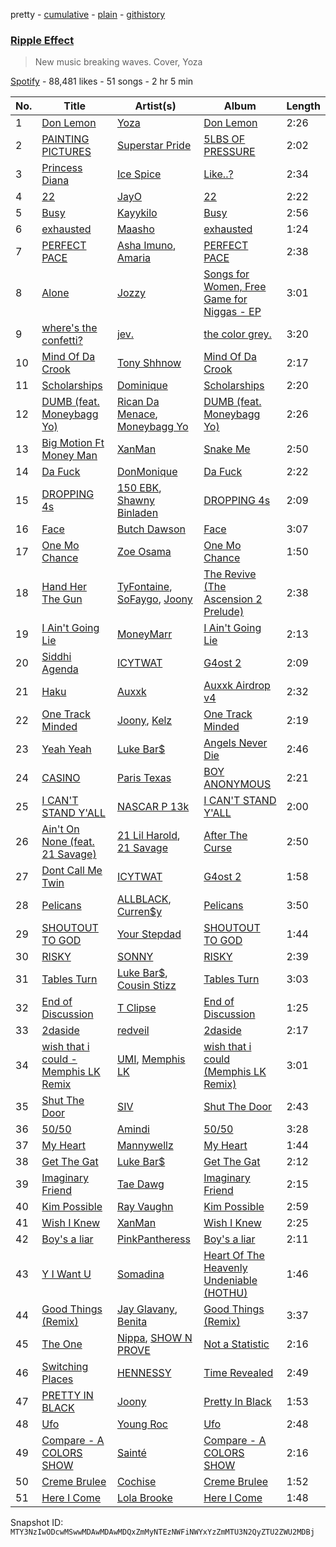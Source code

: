 pretty - [cumulative](/playlists/cumulative/37i9dQZF1DX5qjSia2PLFP.md) - [plain](/playlists/plain/37i9dQZF1DX5qjSia2PLFP) - [githistory](https://github.githistory.xyz/mackorone/spotify-playlist-archive/blob/main/playlists/plain/37i9dQZF1DX5qjSia2PLFP)

### [Ripple Effect](https://open.spotify.com/playlist/37i9dQZF1DX5qjSia2PLFP)

> New music breaking waves\. Cover, Yoza

[Spotify](https://open.spotify.com/user/spotify) - 88,481 likes - 51 songs - 2 hr 5 min

| No. | Title | Artist(s) | Album | Length |
|---|---|---|---|---|
| 1 | [Don Lemon](https://open.spotify.com/track/0CMynrZC5yzBNcx1yO2Whs) | [Yoza](https://open.spotify.com/artist/2kRAvabCuU4rJiV6Lw5SFT) | [Don Lemon](https://open.spotify.com/album/0xEgjYr2xDO6VYODAJkyfr) | 2:26 |
| 2 | [PAINTING PICTURES](https://open.spotify.com/track/7oLKoGzQVwjZ91AzCn560T) | [Superstar Pride](https://open.spotify.com/artist/3FBEsNyIwRnOHOf1Rv3SLa) | [5LBS OF PRESSURE](https://open.spotify.com/album/0OQjYkxlKHsQwYLJziIQrI) | 2:02 |
| 3 | [Princess Diana](https://open.spotify.com/track/4yzDNpEa75MSTypGg7tCAx) | [Ice Spice](https://open.spotify.com/artist/3LZZPxNDGDFVSIPqf4JuEf) | [Like..?](https://open.spotify.com/album/2rfLvysxiPTuk7var3Ugp3) | 2:34 |
| 4 | [22](https://open.spotify.com/track/1QxTmNDHFmgaxgAolqqgAD) | [JayO](https://open.spotify.com/artist/1IMENE2OCzsrXuu62aW1mD) | [22](https://open.spotify.com/album/4fAL4TmJZ3gnmfgYyM5vLC) | 2:22 |
| 5 | [Busy](https://open.spotify.com/track/4wmkT0Amgglm4IPiUBZYi5) | [Kayykilo](https://open.spotify.com/artist/0gh7zTXiSZH7MQ7OrHy0SG) | [Busy](https://open.spotify.com/album/6DVYVbOgVnCyndbmhx4bH4) | 2:56 |
| 6 | [exhausted](https://open.spotify.com/track/3OCosoimfLcb8R4UhEMbZj) | [Maasho](https://open.spotify.com/artist/1JREmglx633MGQB73njWtE) | [exhausted](https://open.spotify.com/album/1DgX1SGg05RGSzA0Rheibm) | 1:24 |
| 7 | [PERFECT PACE](https://open.spotify.com/track/5sr3Cp0w8kIefyKKU3YnnV) | [Asha Imuno](https://open.spotify.com/artist/7qe188k1HYRj6PSFgaGljT), [Amaria](https://open.spotify.com/artist/2clS9uX2uOrHHqkyDMkzA1) | [PERFECT PACE](https://open.spotify.com/album/7L3Xv0EUHVTefGIbeNPHqM) | 2:38 |
| 8 | [Alone](https://open.spotify.com/track/0UqV4f9Uyp1EwM5jxXex36) | [Jozzy](https://open.spotify.com/artist/6Ja6zFB5d7XRihhfMo6KzY) | [Songs for Women, Free Game for Niggas \- EP](https://open.spotify.com/album/64iyjndrqCyY9dbldsSZx1) | 3:01 |
| 9 | [where's the confetti?](https://open.spotify.com/track/3VL3aSOA8O3b5iOVBkD9iD) | [jev.](https://open.spotify.com/artist/6OmxkansdRyVTvo6BpZzKF) | [the color grey.](https://open.spotify.com/album/5ie8vTZ17RhunHEDIlBAwg) | 3:20 |
| 10 | [Mind Of Da Crook](https://open.spotify.com/track/2aEGXP9uo45DD1ejzegyAl) | [Tony Shhnow](https://open.spotify.com/artist/6w1PsA3Lux2vlfaymj66w8) | [Mind Of Da Crook](https://open.spotify.com/album/7E5RJwuUoYz8XIiJKHpoF8) | 2:17 |
| 11 | [Scholarships](https://open.spotify.com/track/40Le5OkLnE80qyPeB8cTXw) | [Dominique](https://open.spotify.com/artist/0HEDkFaeylE7P6ntTi74aJ) | [Scholarships](https://open.spotify.com/album/4OYuyuTU9iD9kUBXmtmVeq) | 2:20 |
| 12 | [DUMB \(feat\. Moneybagg Yo\)](https://open.spotify.com/track/2PQ8j691jAj6T4f7Ur4RiU) | [Rican Da Menace](https://open.spotify.com/artist/1JfDtCRGqUvGFKaevDPrHY), [Moneybagg Yo](https://open.spotify.com/artist/3tJoFztHeIJkJWMrx0td2f) | [DUMB \(feat\. Moneybagg Yo\)](https://open.spotify.com/album/3eYKjONrNl5fAsOTGogSNL) | 2:26 |
| 13 | [Big Motion Ft Money Man](https://open.spotify.com/track/0m6KwKbig8S2kE7pYLSqXc) | [XanMan](https://open.spotify.com/artist/1cyidXIhLIwg1WAEm7rJQP) | [Snake Me](https://open.spotify.com/album/2311S2LhvI7TfK6SqdvkWf) | 2:50 |
| 14 | [Da Fuck](https://open.spotify.com/track/2PAj0RWVzQolTHLDEgpj4b) | [DonMonique](https://open.spotify.com/artist/2QcGQ2p4IU6Nyyg3gden98) | [Da Fuck](https://open.spotify.com/album/7lx5kDxQL1V4Rxa20nSYEB) | 2:22 |
| 15 | [DROPPING 4s](https://open.spotify.com/track/51G1Db6j2UUiil1DzkPP9U) | [150 EBK](https://open.spotify.com/artist/2KYCLOKwnu5Fk3pCA8SKTJ), [Shawny Binladen](https://open.spotify.com/artist/0JfrGVffhKwF36QHW9HXOL) | [DROPPING 4s](https://open.spotify.com/album/1zRP85In24yIFd7Jz79AEv) | 2:09 |
| 16 | [Face](https://open.spotify.com/track/3Hdeh6HKLdJd29L17gttkZ) | [Butch Dawson](https://open.spotify.com/artist/5OrGPqB2BSIc3I6ar90qIL) | [Face](https://open.spotify.com/album/2FU4NwQkSHHPt8OrCZ7sKN) | 3:07 |
| 17 | [One Mo Chance](https://open.spotify.com/track/3c1wpfkGzcL260V38wtzCn) | [Zoe Osama](https://open.spotify.com/artist/63FIRo90iuMjz2byQS6nmz) | [One Mo Chance](https://open.spotify.com/album/5vTUjOO1XQLmgP5AwVZpym) | 1:50 |
| 18 | [Hand Her The Gun](https://open.spotify.com/track/2m7vIOdJPH5eqDKYJmuJpN) | [TyFontaine](https://open.spotify.com/artist/3U1jsFYwwJHv7VB4Frf3F4), [SoFaygo](https://open.spotify.com/artist/2SJhf6rTOU53g8yBdAjPby), [Joony](https://open.spotify.com/artist/0gY0jm6QAzJCAslmZC3T35) | [The Revive \(The Ascension 2 Prelude\)](https://open.spotify.com/album/6ClVoXk3JiQ8r6csDtxiXz) | 2:38 |
| 19 | [I Ain't Going Lie](https://open.spotify.com/track/42DXWvSX2Sr2rY1Dg4JcEQ) | [MoneyMarr](https://open.spotify.com/artist/7Hol8IRGqnkUgWM21PHDhN) | [I Ain't Going Lie](https://open.spotify.com/album/3VT1FKvrbCv2FHIu5SdTCs) | 2:13 |
| 20 | [Siddhi Agenda](https://open.spotify.com/track/0YSk0QsEKgXM2cEt86HEsS) | [ICYTWAT](https://open.spotify.com/artist/6bVRNVg2f91pCAyKnrIOW0) | [G4ost 2](https://open.spotify.com/album/7xg2hqZuqwItr8hDEg8Avn) | 2:09 |
| 21 | [Haku](https://open.spotify.com/track/1USaSmbCC4U80jbN7ZrqeN) | [Auxxk](https://open.spotify.com/artist/2SVrysB8sFET2DutqpqCj5) | [Auxxk Airdrop v4](https://open.spotify.com/album/0FJWZQQ2ozu62YkflVUjWj) | 2:32 |
| 22 | [One Track Minded](https://open.spotify.com/track/7IA8ksXrY276otudaP7knL) | [Joony](https://open.spotify.com/artist/0gY0jm6QAzJCAslmZC3T35), [Kelz](https://open.spotify.com/artist/7rk80kubaj220eDZQvFYU6) | [One Track Minded](https://open.spotify.com/album/0JOrjRfvBbK6ybLhbea7zr) | 2:19 |
| 23 | [Yeah Yeah](https://open.spotify.com/track/4uVIFUbUO4ZjmoTV2yVoB1) | [Luke Bar$](https://open.spotify.com/artist/6CGyB4PAg5rEyzeGumZrjr) | [Angels Never Die](https://open.spotify.com/album/1CzzDKZVAsxqjKtpNGAwtN) | 2:46 |
| 24 | [CASINO](https://open.spotify.com/track/1YdKiPqNZCZ2bgwy1kPKvo) | [Paris Texas](https://open.spotify.com/artist/1SCrMreNPJYSRZIlRe9SUq) | [BOY ANONYMOUS](https://open.spotify.com/album/3ErmhbEFnhCLRqKibj245w) | 2:21 |
| 25 | [I CAN'T STAND Y'ALL](https://open.spotify.com/track/1Y2qbVBSXXFKmlLtANA3FG) | [NASCAR P 13k](https://open.spotify.com/artist/06tQPaqB8PniGzJoXlby0R) | [I CAN'T STAND Y'ALL](https://open.spotify.com/album/3boh4YIOlTWCWy1rDSirSt) | 2:00 |
| 26 | [Ain't On None \(feat\. 21 Savage\)](https://open.spotify.com/track/6tdIXKADoiJMTG5buEqxp3) | [21 Lil Harold](https://open.spotify.com/artist/6X9Dt3dsZDeWzMBfekaoPB), [21 Savage](https://open.spotify.com/artist/1URnnhqYAYcrqrcwql10ft) | [After The Curse](https://open.spotify.com/album/4CRTKSVnGwpFAaSX2Ycinl) | 2:50 |
| 27 | [Dont Call Me Twin](https://open.spotify.com/track/3aJ4eDlQwc26G5oDg8rCW5) | [ICYTWAT](https://open.spotify.com/artist/6bVRNVg2f91pCAyKnrIOW0) | [G4ost 2](https://open.spotify.com/album/7xg2hqZuqwItr8hDEg8Avn) | 1:58 |
| 28 | [Pelicans](https://open.spotify.com/track/1N4BtJIjNoaEtoBMjgri7j) | [ALLBLACK](https://open.spotify.com/artist/1cutd8e41XvxXnFPOFIxMD), [Curren$y](https://open.spotify.com/artist/6X8WdFjrNhXATMDSs26aCc) | [Pelicans](https://open.spotify.com/album/70ORb8kKxoDAXwdSADTVII) | 3:50 |
| 29 | [SHOUTOUT TO GOD](https://open.spotify.com/track/6AkmJXoBXjGiKApUYja2oD) | [Your Stepdad](https://open.spotify.com/artist/4l7BJOIRyFkQT9QD96m8tu) | [SHOUTOUT TO GOD](https://open.spotify.com/album/28EZdK7KBlzLRjmaJ1auwN) | 1:44 |
| 30 | [RISKY](https://open.spotify.com/track/6lRPCX37cioYwZItkUpAtl) | [SONNY](https://open.spotify.com/artist/3KDKJ7Z0kgJrQS1CH43PM4) | [RISKY](https://open.spotify.com/album/09iik9pLTXIQPV7bBnFvut) | 2:39 |
| 31 | [Tables Turn](https://open.spotify.com/track/1jRA4kpssddqi0W6D6efva) | [Luke Bar$](https://open.spotify.com/artist/6CGyB4PAg5rEyzeGumZrjr), [Cousin Stizz](https://open.spotify.com/artist/0KpCz7V5XRkqKuM1JDf56O) | [Tables Turn](https://open.spotify.com/album/7KABJMQEJ3zu9R31eMDPBC) | 3:03 |
| 32 | [End of Discussion](https://open.spotify.com/track/6uiXDPUMlKQjsUOZVVco8g) | [T Clipse](https://open.spotify.com/artist/2VUOGUpWy8Ckg92h8EjBIW) | [End of Discussion](https://open.spotify.com/album/4Ggdjb8Ube0rnfJyaJC3US) | 1:25 |
| 33 | [2daside](https://open.spotify.com/track/0B6gI2Eupg8MigELBFHVA8) | [redveil](https://open.spotify.com/artist/5BwsX8bXOFC1YnqSlyfOKM) | [2daside](https://open.spotify.com/album/6X2jYQCXoTvHFkrn2TIBfN) | 2:17 |
| 34 | [wish that i could \- Memphis LK Remix](https://open.spotify.com/track/10kgI5WbVmGmfaLzZPElCM) | [UMI](https://open.spotify.com/artist/4ClziihVpBeFXNyDH83Lde), [Memphis LK](https://open.spotify.com/artist/7z3XgqpRYdNJ7RvEUlYaUe) | [wish that i could \(Memphis LK Remix\)](https://open.spotify.com/album/2XOxNQQpNIccflEHM0x6u3) | 3:01 |
| 35 | [Shut The Door](https://open.spotify.com/track/4r6eiYt8C6HmBh584gNKRW) | [SIV](https://open.spotify.com/artist/5DeEX83cpOKEtktSqyB5jX) | [Shut The Door](https://open.spotify.com/album/47zFR7hPucglskk6vWsCkh) | 2:43 |
| 36 | [50/50](https://open.spotify.com/track/0tEtaU2hWPVnqU9FkCs6bu) | [Amindi](https://open.spotify.com/artist/1xQIR56DxgWYZPUvOLRIua) | [50/50](https://open.spotify.com/album/5w5NsFzVYvg2inlvZpuvYt) | 3:28 |
| 37 | [My Heart](https://open.spotify.com/track/0eQjeOTNSzUudwy7dyTExY) | [Mannywellz](https://open.spotify.com/artist/3fP3g1UvspOUHoeT4QUoLL) | [My Heart](https://open.spotify.com/album/2Pw6yUJVTGSqYiDHriSGX2) | 1:44 |
| 38 | [Get The Gat](https://open.spotify.com/track/1CF9GDLrtXbmGxJiXRiZqn) | [Luke Bar$](https://open.spotify.com/artist/6CGyB4PAg5rEyzeGumZrjr) | [Get The Gat](https://open.spotify.com/album/48THGiijGql0YItnekn1C8) | 2:12 |
| 39 | [Imaginary Friend](https://open.spotify.com/track/1lyDZiu6WTr6dz7u0WlF9V) | [Tae Dawg](https://open.spotify.com/artist/5HxD1kjjKZ0K0adufI1JXN) | [Imaginary Friend](https://open.spotify.com/album/4MpBNT6byruj9SkRbLIpbJ) | 2:15 |
| 40 | [Kim Possible](https://open.spotify.com/track/2DGnABzkL00nPLJnBWKmWi) | [Ray Vaughn](https://open.spotify.com/artist/4yYYCSCDUTypErQMZv5iSg) | [Kim Possible](https://open.spotify.com/album/4Frrw8EkIDu80AzDpZ99St) | 2:59 |
| 41 | [Wish I Knew](https://open.spotify.com/track/3qx7ig57062kyFMNqBHWPn) | [XanMan](https://open.spotify.com/artist/1cyidXIhLIwg1WAEm7rJQP) | [Wish I Knew](https://open.spotify.com/album/2dgFS2T4BTuoewTy6MjpiD) | 2:25 |
| 42 | [Boy's a liar](https://open.spotify.com/track/3NanY0K4okhIQzL33U5Ad8) | [PinkPantheress](https://open.spotify.com/artist/78rUTD7y6Cy67W1RVzYs7t) | [Boy's a liar](https://open.spotify.com/album/5Kdlc7Kds94W7UFFg6Me0N) | 2:11 |
| 43 | [Y I Want U](https://open.spotify.com/track/07BT6pHeHuXycLNH4Jr2zD) | [Somadina](https://open.spotify.com/artist/4C9EX8d2FnWMV2yQZqeG8U) | [Heart Of The Heavenly Undeniable \(HOTHU\)](https://open.spotify.com/album/198JrQy13MkMT65kWGoo59) | 1:46 |
| 44 | [Good Things \(Remix\)](https://open.spotify.com/track/3linBtGF8ouzEncml6s2ux) | [Jay Glavany](https://open.spotify.com/artist/6aT5HlqkUdmkXLk5dc4o3Q), [Benita](https://open.spotify.com/artist/7eg1HMzWrYIgVFtoq4UZZA) | [Good Things \(Remix\)](https://open.spotify.com/album/4rMkdfw5lunESFETaf4TsH) | 3:37 |
| 45 | [The One](https://open.spotify.com/track/4V4hP1FCrFDuDOx7s5KKtY) | [Nippa](https://open.spotify.com/artist/4EnRRIOfqBmNcsTj4tReXq), [SHOW N PROVE](https://open.spotify.com/artist/0w2Ehjy06vmXNTs3e3NQIU) | [Not a Statistic](https://open.spotify.com/album/3S3Y5hgJzM0CIwdx2pNMQh) | 2:16 |
| 46 | [Switching Places](https://open.spotify.com/track/4b9lcB5dhuborp1CQQtYVX) | [HENNESSY](https://open.spotify.com/artist/0d3nLtBfguQFq20JzWSlIW) | [Time Revealed](https://open.spotify.com/album/1s3eyEhXxazd3sNV2Hgjv6) | 2:49 |
| 47 | [PRETTY IN BLACK](https://open.spotify.com/track/0CKjwy3zelVZgS49WlVIaV) | [Joony](https://open.spotify.com/artist/0gY0jm6QAzJCAslmZC3T35) | [Pretty In Black](https://open.spotify.com/album/5MfPSUlLg1wsGUyY2c10OG) | 1:53 |
| 48 | [Ufo](https://open.spotify.com/track/02EqgWz7RoPZ9L0szFvCaw) | [Young Roc](https://open.spotify.com/artist/5ycH6CkEItjfS7VPVNg5kQ) | [Ufo](https://open.spotify.com/album/0DVzKdr6IC9obZkRnohmD6) | 2:48 |
| 49 | [Compare \- A COLORS SHOW](https://open.spotify.com/track/1jCk2UYGvtpxtkyhTRbKgF) | [Sainté](https://open.spotify.com/artist/3DEdNjxF3ea9taOMCXouZ6) | [Compare \- A COLORS SHOW](https://open.spotify.com/album/0o2fniizJPNWTYr4ilWA46) | 2:16 |
| 50 | [Creme Brulee](https://open.spotify.com/track/3jvrZ6mIhVEH4XMpmqSTRI) | [Cochise](https://open.spotify.com/artist/46HzS7yz0c9udVwtbHk1sx) | [Creme Brulee](https://open.spotify.com/album/5zQXPoLBDFCFGN4IPu14VG) | 1:52 |
| 51 | [Here I Come](https://open.spotify.com/track/24JTap3Y2LHb3icc5iIkNj) | [Lola Brooke](https://open.spotify.com/artist/2Ggj5XNlIb4Lnbqe307FyB) | [Here I Come](https://open.spotify.com/album/5yEN89IGBwa3y0tP2qWAnK) | 1:48 |

Snapshot ID: `MTY3NzIwODcwMSwwMDAwMDAwMDQxZmMyNTEzNWFiNWYxYzZmMTU3N2QyZTU2ZWU2MDBj`
